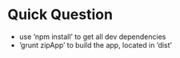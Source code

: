 Quick Question
=============

* use ’npm install’ to get all dev dependencies
* ’grunt zipApp’ to build the app, located in ’dist’
